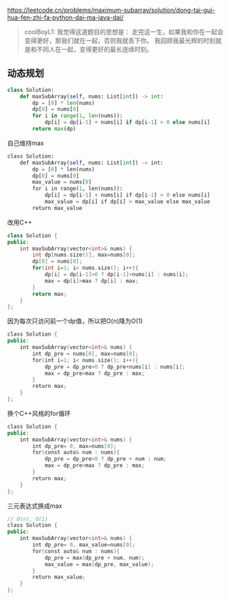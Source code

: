 https://leetcode.cn/problems/maximum-subarray/solution/dong-tai-gui-hua-fen-zhi-fa-python-dai-ma-java-dai/

> coolBoyL1: 我觉得这道题目的思想是： 走完这一生，如果我和你在一起会变得更好，那我们就在一起，否则我就丢下你。 我回顾我最光辉的时刻就是和不同人在一起，变得更好的最长连续时刻。

## 动态规划

```python
class Solution:
    def maxSubArray(self, nums: List[int]) -> int:
        dp = [0] * len(nums)
        dp[0] = nums[0]
        for i in range(1, len(nums)):
            dp[i] = dp[i-1] + nums[i] if dp[i-1] > 0 else nums[i]
        return max(dp)
```

自己维持max
```python
class Solution:
    def maxSubArray(self, nums: List[int]) -> int:
        dp = [0] * len(nums)
        dp[0] = nums[0]
        max_value = nums[0]
        for i in range(1, len(nums)):
            dp[i] = dp[i-1] + nums[i] if dp[i-1] > 0 else nums[i]
            max_value = dp[i] if dp[i] > max_value else max_value
        return max_value
```

改用C++
```C++
class Solution {
public:
    int maxSubArray(vector<int>& nums) {
        int dp[nums.size()], max=nums[0];
        dp[0] = nums[0];
        for(int i=1; i< nums.size(); i++){
            dp[i] = dp[i-1]>0 ? dp[i-1]+nums[i] : nums[i];
	        max = dp[i]>max ? dp[i] : max;
        }
        return max;
    }
};
```

因为每次只访问前一个dp值，所以把O(n)降为O(1)
```C++
class Solution {
public:
    int maxSubArray(vector<int>& nums) {
        int dp_pre = nums[0], max=nums[0];
        for(int i=1; i< nums.size(); i++){
            dp_pre = dp_pre>0 ? dp_pre+nums[i] : nums[i];
            max = dp_pre>max ? dp_pre : max;
        }
        return max;
    }
};
```

换个C++风格的for循环
```C++
class Solution {
public:
    int maxSubArray(vector<int>& nums) {
        int dp_pre= 0, max=nums[0];
        for(const auto& num : nums){
            dp_pre = dp_pre>0 ? dp_pre + num : num;
            max = dp_pre>max ? dp_pre : max;
        }
        return max;
    }
};
```

三元表达式换成max

```C++
// O(n), O(1)
class Solution {
public:
    int maxSubArray(vector<int>& nums) {
        int dp_pre= 0, max_value=nums[0];
        for(const auto& num : nums){
            dp_pre = max(dp_pre + num, num);
            max_value = max(dp_pre, max_value);
        }
        return max_value;
    }
};
```

